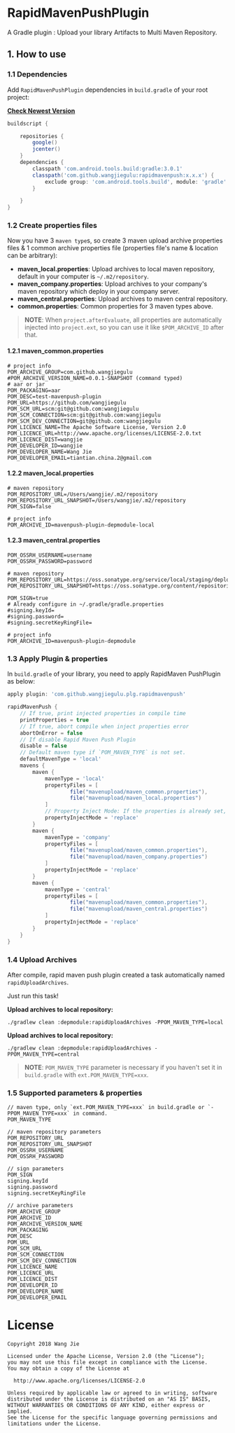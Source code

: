 # RapidMavenPushPlugin

A Gradle plugin : Upload your library Artifacts to Multi Maven Repository.

## 1. How to use

### 1.1 Dependencies

Add `RapidMavenPushPlugin` dependencies in `build.gradle` of your root project:

**[Check Newest Version](http://search.maven.org/#search%7Cga%7C1%7Crapidmavenpush)**

```gradle
buildscript {

    repositories {
        google()
        jcenter()
    }
    dependencies {
        classpath 'com.android.tools.build:gradle:3.0.1'
        classpath('com.github.wangjiegulu:rapidmavenpush:x.x.x') {
            exclude group: 'com.android.tools.build', module: 'gradle'
        }

    }
}
```

### 1.2 Create properties files

Now you have 3 `maven type`s, so create 3 maven upload archive properties files & 1 common archive properties file (properties file's name & location can be arbitrary):

- **maven_local.properties**: Upload archives to local maven repository, default in your computer is `~/.m2/repository`.
- **maven_company.properties**: Upload archives to your company's maven repository which deploy in your company server.
- **maven_central.properties**: Upload archives to maven central repository.
- **common.properties**: Common properties for 3 maven types above.

> **NOTE**: When `project.afterEvaluate`, all properties are automatically injected into `project.ext`, so you can use it like `$POM_ARCHIVE_ID` after that.

#### 1.2.1 maven_common.properties

```
# project info
POM_ARCHIVE_GROUP=com.github.wangjiegulu
#POM_ARCHIVE_VERSION_NAME=0.0.1-SNAPSHOT (command typed)
# aar or jar
POM_PACKAGING=aar
POM_DESC=test-mavenpush-plugin
POM_URL=https://github.com/wangjiegulu
POM_SCM_URL=scm:git@github.com:wangjiegulu
POM_SCM_CONNECTION=scm:git@github.com:wangjiegulu
POM_SCM_DEV_CONNECTION=git@github.com:wangjiegulu
POM_LICENCE_NAME=The Apache Software License, Version 2.0
POM_LICENCE_URL=http://www.apache.org/licenses/LICENSE-2.0.txt
POM_LICENCE_DIST=wangjie
POM_DEVELOPER_ID=wangjie
POM_DEVELOPER_NAME=Wang Jie
POM_DEVELOPER_EMAIL=tiantian.china.2@gmail.com
```

#### 1.2.2 maven_local.properties

```
# maven repository
POM_REPOSITORY_URL=/Users/wangjie/.m2/repository
POM_REPOSITORY_URL_SNAPSHOT=/Users/wangjie/.m2/repository
POM_SIGN=false

# project info
POM_ARCHIVE_ID=mavenpush-plugin-depmodule-local

```

#### 1.2.3 maven_central.properties

```
POM_OSSRH_USERNAME=username
POM_OSSRH_PASSWORD=password

# maven repository
POM_REPOSITORY_URL=https://oss.sonatype.org/service/local/staging/deploy/maven2/
POM_REPOSITORY_URL_SNAPSHOT=https://oss.sonatype.org/content/repositories/snapshots/

POM_SIGN=true
# Already configure in ~/.gradle/gradle.properties
#signing.keyId=
#signing.password=
#signing.secretKeyRingFile=

# project info
POM_ARCHIVE_ID=mavenpush-plugin-depmodule
```

### 1.3 Apply Plugin & properties

In `build.gradle` of your library, you need to apply RapidMaven PushPlugin as below:

```gradle
apply plugin: 'com.github.wangjiegulu.plg.rapidmavenpush'

rapidMavenPush {
    // If true, print injected properties in compile time
    printProperties = true
    // If true, abort compile when inject properties error
    abortOnError = false
    // If disable Rapid Maven Push Plugin
    disable = false
    // Default maven type if `POM_MAVEN_TYPE` is not set.
    defaultMavenType = 'local'
    mavens {
        maven {
            mavenType = 'local'
            propertyFiles = [
                    file("mavenupload/maven_common.properties"),
                    file("mavenupload/maven_local.properties")
            ]
            // Property Inject Mode: If the properties is already set, replace it or skip
            propertyInjectMode = 'replace'
        }
        maven {
            mavenType = 'company'
            propertyFiles = [
                    file("mavenupload/maven_common.properties"),
                    file("mavenupload/maven_company.properties")
            ]
            propertyInjectMode = 'replace'
        }
        maven {
            mavenType = 'central'
            propertyFiles = [
                    file("mavenupload/maven_common.properties"),
                    file("mavenupload/maven_central.properties")
            ]
            propertyInjectMode = 'replace'
        }
    }
}
```

### 1.4 Upload Archives

After compile, rapid maven push plugin created a task automatically named `rapidUploadArchives`.

Just run this task!

**Upload archives to local repository:**

```
./gradlew clean :depmodule:rapidUploadArchives -PPOM_MAVEN_TYPE=local
```

**Upload archives to local repository:**

```
./gradlew clean :depmodule:rapidUploadArchives -PPOM_MAVEN_TYPE=central
```

> **NOTE**: `POM_MAVEN_TYPE` parameter is necessary if you haven't set it in `build.gradle` with `ext.POM_MAVEN_TYPE=xxx`.

### 1.5 Supported parameters & properties

```
// maven type, only `ext.POM_MAVEN_TYPE=xxx` in build.gradle or `-PPOM_MAVEN_TYPE=xxx` in command.
POM_MAVEN_TYPE

// maven repository parameters
POM_REPOSITORY_URL
POM_REPOSITORY_URL_SNAPSHOT
POM_OSSRH_USERNAME
POM_OSSRH_PASSWORD

// sign parameters
POM_SIGN
signing.keyId
signing.password
signing.secretKeyRingFile

// archive parameters
POM_ARCHIVE_GROUP
POM_ARCHIVE_ID
POM_ARCHIVE_VERSION_NAME
POM_PACKAGING
POM_DESC
POM_URL
POM_SCM_URL
POM_SCM_CONNECTION
POM_SCM_DEV_CONNECTION
POM_LICENCE_NAME
POM_LICENCE_URL
POM_LICENCE_DIST
POM_DEVELOPER_ID
POM_DEVELOPER_NAME
POM_DEVELOPER_EMAIL
```

License
=======

```
Copyright 2018 Wang Jie

Licensed under the Apache License, Version 2.0 (the "License");
you may not use this file except in compliance with the License.
You may obtain a copy of the License at

  http://www.apache.org/licenses/LICENSE-2.0

Unless required by applicable law or agreed to in writing, software
distributed under the License is distributed on an "AS IS" BASIS,
WITHOUT WARRANTIES OR CONDITIONS OF ANY KIND, either express or implied.
See the License for the specific language governing permissions and
limitations under the License.
```


